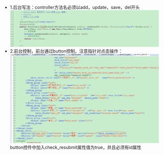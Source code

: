 
* 1.后台写法：controller方法名必须以add，update，save，del开头
![](/assets/repeat.png)
* 2.前台控制，前台通过button控制，注意指针对点击操作：
  ![](/assets/repeat1.png)
  button控件中加入check_resubmit属性值为true，并且必须有id属性